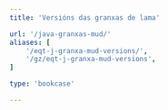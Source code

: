 ```yaml
---
title: 'Versións das granxas de lama'

url: '/java-granxas-mud/'
aliases: [
    '/eqt-j-granxa-mud-versions/',
    '/gz/eqt-j-granxa-mud-versions',
]

type: 'bookcase'

---
```

